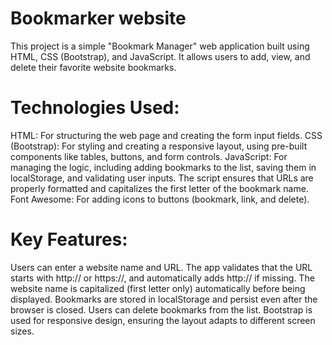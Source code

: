 # Bookmarker website
This project is a simple "Bookmark Manager" web application built using HTML, CSS (Bootstrap), and JavaScript. It allows users to add, view, and delete their favorite website bookmarks.
# Technologies Used:
HTML: For structuring the web page and creating the form input fields.
CSS (Bootstrap): For styling and creating a responsive layout, using pre-built components like tables, buttons, and form controls.
JavaScript: For managing the logic, including adding bookmarks to the list, saving them in localStorage, and validating user inputs. The script ensures that URLs are properly formatted and capitalizes the first letter of the bookmark name.
Font Awesome: For adding icons to buttons (bookmark, link, and delete).
# Key Features:
Users can enter a website name and URL.
The app validates that the URL starts with http:// or https://, and automatically adds http:// if missing.
The website name is capitalized (first letter only) automatically before being displayed.
Bookmarks are stored in localStorage and persist even after the browser is closed.
Users can delete bookmarks from the list.
Bootstrap is used for responsive design, ensuring the layout adapts to different screen sizes.
